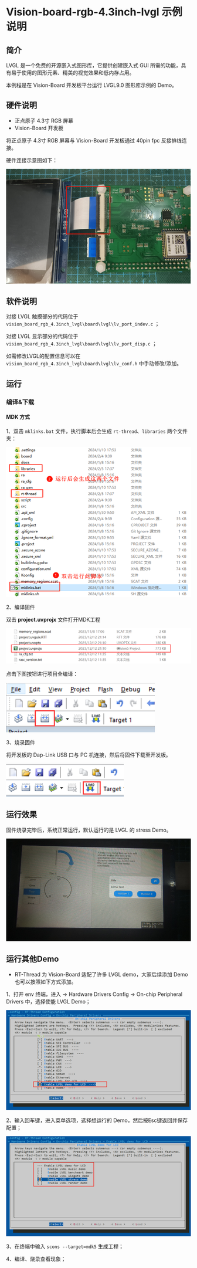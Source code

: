 # Vision-board-rgb-4.3inch-lvgl 示例说明

## 简介

LVGL 是一个免费的开源嵌入式图形库，它提供创建嵌入式 GUI 所需的功能，具有易于使用的图形元素、精美的视觉效果和低内存占用。

本例程是在 Vision-Board 开发板平台运行 LVGL9.0 图形库示例的 Demo。

## 硬件说明

* 正点原子 4.3寸 RGB 屏幕
* Vision-Board 开发板

将正点原子 4.3寸 RGB 屏幕与 Vision-Board 开发板通过 40pin fpc 反接排线连接。

硬件连接示意图如下：

![](docs/picture/1.png)

## 软件说明

对接 LVGL 触摸部分的代码位于 `vision_board_rgb_4.3inch_lvgl\board\lvgl\lv_port_indev.c` ；

对接 LVGL 显示部分的代码位于 `vision_board_rgb_4.3inch_lvgl\board\lvgl\lv_port_disp.c` ；

如需修改LVGL的配置信息可以在 `vision_board_rgb_4.3inch_lvgl\board\lvgl\lv_conf.h` 中手动修改/添加。

## 运行

### 编译&下载

#### MDK 方式

1、双击 `mklinks.bat` 文件，执行脚本后会生成 `rt-thread`、`libraries` 两个文件夹：

![](docs/picture/mklinks.png)

2、编译固件

双击 **project.uvprojx** 文件打开MDK工程

![](docs/picture/uvprojx.png)

点击下图按钮进行项目全编译：

![](docs/picture/build.png)

3、烧录固件

将开发板的 Dap-Link USB 口与 PC 机连接，然后将固件下载至开发板。

![](docs/picture/download.png)

## 运行效果

固件烧录完毕后，系统正常运行，默认运行的是 LVGL 的 stress Demo。

![](docs/picture/lvgl.png)

## 运行其他Demo

* RT-Thread 为 Vision-Board 适配了许多 LVGL demo，大家后续添加 Demo 也可以按照如下方式添加。

1、打开 env 终端，进入 → Hardware Drivers Config → On-chip Peripheral Drivers 中，选择使能 LVGL Demo；

![](docs/picture/lvgl2.png)

2、输入回车键，进入菜单选项，选择想运行的 Demo，然后按Esc键返回并保存配置；

![](docs/picture/lvgl3.png)

3、在终端中输入 `scons --target=mdk5` 生成工程；

4、编译、烧录查看现象；
